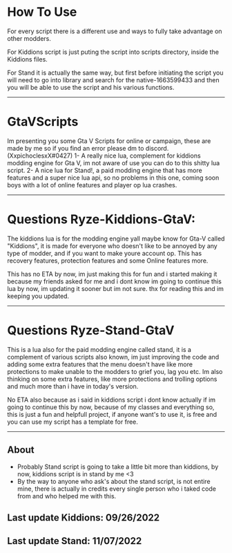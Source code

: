 # How To Use
For every script there is a different use and ways to fully take advantage on other modders. 

For Kiddions script is just puting the script into scripts directory, inside the Kiddions files.

For Stand it is actually the same way, but first before initiating the script you will need to go into library and search for the native-1663599433 and then you will be able to use the script and his various functions.


--------------------------------------------------------------------------------------------------

# GtaVScripts
Im presenting you some Gta V Scripts for online or campaign, these are made by me so if you find an error please dm to discord. (XxpichoclesxX#0427)
1- A really nice lua, complement for kiddions modding engine for Gta V, im not aware of use you can do to this shitty lua script.
2- A nice lua for Stand!, a paid modding engine that has more features and a super nice lua api, so no problems in this one, coming soon boys with a lot of online features and player op lua crashes.

--------------------------------------------------------------------------------------------------
# Questions Ryze-Kiddions-GtaV:

The kiddions lua is for the modding engine yall maybe know for Gta-V called "Kiddions", it is made for everyone who doesn't like to be annoyed by any type of modder, and if you want to make youre account op. This has recovery features, protection features and some Online features more.

This has no ETA by now, im just making this for fun and i started making it because my friends asked for me and i dont know im going to continue this lua by now, im updating it sooner but im not sure. thx for reading this and im keeping you updated.

--------------------------------------------------------------------------------------------------
# Questions Ryze-Stand-GtaV

This is a lua also for the paid modding engine called stand, it is a complement of various scripts also known, im just improving the code and adding some extra features that the menu doesn't have like more protections to make unable to the modders to grief you, lag you etc.
Im also thinking on some extra features, like more protections and trolling options and much more than i have in today's version.

No ETA also because as i said in kiddions script i dont know actually if im going to continue this by now, because of my classes and everything so, this is just a fun and helpfull project, if anyone want's to use it, is free and you can use my script has a template for free.

--------------------------------------------------------------------------------------------------
## About
-  Probably Stand script is going to take a little bit more than kiddions, by now, kiddions script is in stand by me <3
-  By the way to anyone who ask's about the stand script, is not entire mine, there is actually in credits every single person who i taked code from and who helped me with this.
## Last update Kiddions: 09/26/2022
## Last update Stand: 11/07/2022
